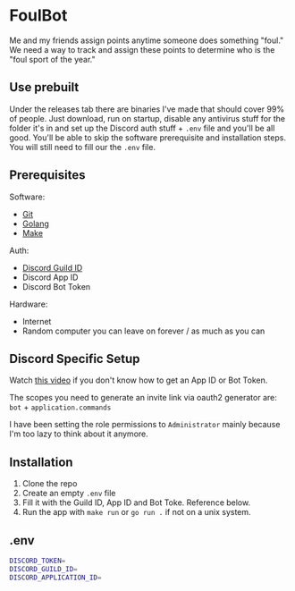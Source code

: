 # FoulBot

Me and my friends assign points anytime someone does something "foul." We need a way to track and assign these points to determine who is the "foul sport of the year."

## Use prebuilt

Under the releases tab there are binaries I've made that should cover 99% of people. Just download, run on startup, disable any antivirus stuff for the folder it's in and set up the Discord auth stuff + `.env` file and you'll be all good. You'll be able to skip the software prerequisite and installation steps. You will still need to fill our the `.env` file.

## Prerequisites

Software:

* [Git](https://git-scm.com/downloads)
* [Golang](https://go.dev/doc/install)
* [Make](https://www.gnu.org/software/make/#download)

Auth:

* [Discord Guild ID](https://en.wikipedia.org/wiki/Template:Discord_server#Getting_Guild_ID)
* Discord App ID
* Discord Bot Token

Hardware:

* Internet
* Random computer you can leave on forever / as much as you can

## Discord Specific Setup

Watch [this video](https://youtu.be/Oy5HGvrxM4o) if you don't know how to get an App ID or Bot Token.

The scopes you need to generate an invite link via oauth2 generator are: `bot` + `application.commands`

I have been setting the role permissions to `Administrator` mainly because I'm too lazy to think about it anymore.

## Installation

1. Clone the repo
2. Create an empty `.env` file
3. Fill it with the Guild ID, App ID and Bot Toke. Reference below.
4. Run the app with `make run` or `go run .` if not on a unix system.

## .env

```sh
DISCORD_TOKEN=
DISCORD_GUILD_ID=
DISCORD_APPLICATION_ID=
```

